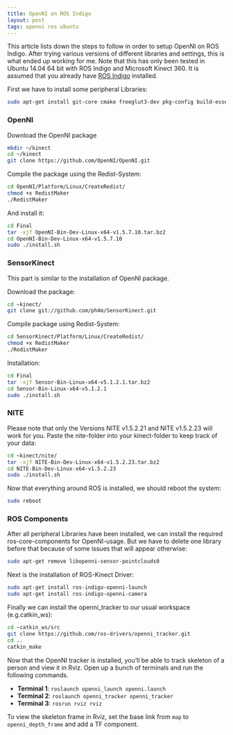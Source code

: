 ```yaml
---
title: OpenNI on ROS Indigo
layout: post
tags: openni ros ubuntu
---
```

This article lists down the steps to follow in order to setup OpenNI on ROS Indigo. After trying various versions of different libraries and settings, this is what ended up working for me. Note that this has only been tested in Ubuntu 14.04 64 bit with ROS Indigo and Microsoft Kinect 360. It is assumed that you already have [ROS Indigo](http://wiki.ros.org/indigo/Installation/Ubuntu) installed. 

First we have to install some peripheral Libraries:
```bash
sudo apt-get install git-core cmake freeglut3-dev pkg-config build-essential libxmu-dev libxi-dev  libusb-1.0-0-dev openjdk-6-jdk doxygen graphviz mono-complete
```

### OpenNI
Download the OpenNI package
```bash
mkdir ~/kinect
cd ~/kinect
git clone https://github.com/OpenNI/OpenNI.git
```

Compile the package using the Redist-System: 
```bash
cd OpenNI/Platform/Linux/CreateRedist/
chmod +x RedistMaker
./RedistMaker
```
And install it: 
```bash 
cd Final
tar -xjf OpenNI-Bin-Dev-Linux-x64-v1.5.7.10.tar.bz2
cd OpenNI-Bin-Dev-Linux-x64-v1.5.7.10
sudo ./install.sh
```

### SensorKinect
This part is similar to the installation of OpenNI package.

Download the package:
```bash
cd ~kinect/
git clone git://github.com/ph4m/SensorKinect.git
```
Compile package using Redist-System:
```bash
cd SensorKinect/Platform/Linux/CreateRedist/
chmod +x RedistMaker
./RedistMaker
```
Installation: 
```bash
cd Final
tar -xjf Sensor-Bin-Linux-x64-v5.1.2.1.tar.bz2
cd Sensor-Bin-Linux-x64-v5.1.2.1
sudo ./install.sh
```

### NITE

Please note that only the Versions NITE v1.5.2.21 and NITE v1.5.2.23 will work for you. Paste the nite-folder into your kinect-folder to keep track of your data:
```bash
cd ~kinect/nite/
tar -xjf NITE-Bin-Dev-Linux-x64-v1.5.2.23.tar.bz2
cd NITE-Bin-Dev-Linux-x64-v1.5.2.23
sudo ./install.sh
```

Now that everything around ROS is installed, we should reboot the system:
```bash 
sudo reboot
```

### ROS Components

After all peripheral Libraries have been installed, we can install the required ros-core-components for OpenNI-usage. But we have to delete one library before that because of some issues that will appear otherwise:

```bash
sudo apt-get remove libopenni-sensor-pointclouds0
```

Next is the installation of ROS-Kinect Driver:
```bash 
sudo apt-get install ros-indigo-openni-launch
sudo apt-get install ros-indigo-openni-camera
```

Finally we can install the openni_tracker to our usual workspace (e.g.catkin_ws):
```bash 
cd ~catkin_ws/src
git clone https://github.com/ros-drivers/openni_tracker.git 
cd ..
catkin_make
```

Now that the OpenNI tracker is installed, you’ll be able to track skeleton of a person and view it in Rviz. Open up a bunch of terminals and run the following commands.
- **Terminal 1**: `roslaunch openni_launch openni.launch`
- **Terminal 2**: `roslaunch openni_tracker openni_tracker`
- **Terminal 3**: `rosrun rviz rviz`

To view the skeleton frame in Rviz, set the base link from `map` to `openni_depth_frame` and add a TF component.
